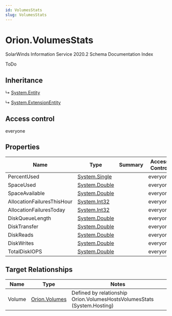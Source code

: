 ```yaml
---
id: VolumesStats
slug: VolumesStats
---
```


# Orion.VolumesStats

SolarWinds Information Service 2020.2 Schema Documentation Index

ToDo

## Inheritance

↳ [System.Entity](./../System/Entity)

↳ [System.ExtensionEntity](./../System/ExtensionEntity)

## Access control

everyone

## Properties

| Name | Type | Summary | Access Control |
| ------ | ------ | ------ | ------ |
| PercentUsed | [System.Single](https://docs.microsoft.com/en-us/dotnet/api/system.single) |  | everyone |
| SpaceUsed | [System.Double](https://docs.microsoft.com/en-us/dotnet/api/system.double) |  | everyone |
| SpaceAvailable | [System.Double](https://docs.microsoft.com/en-us/dotnet/api/system.double) |  | everyone |
| AllocationFailuresThisHour | [System.Int32](https://docs.microsoft.com/en-us/dotnet/api/system.int32) |  | everyone |
| AllocationFailuresToday | [System.Int32](https://docs.microsoft.com/en-us/dotnet/api/system.int32) |  | everyone |
| DiskQueueLength | [System.Double](https://docs.microsoft.com/en-us/dotnet/api/system.double) |  | everyone |
| DiskTransfer | [System.Double](https://docs.microsoft.com/en-us/dotnet/api/system.double) |  | everyone |
| DiskReads | [System.Double](https://docs.microsoft.com/en-us/dotnet/api/system.double) |  | everyone |
| DiskWrites | [System.Double](https://docs.microsoft.com/en-us/dotnet/api/system.double) |  | everyone |
| TotalDiskIOPS | [System.Double](https://docs.microsoft.com/en-us/dotnet/api/system.double) |  | everyone |

## Target Relationships

| Name | Type | Notes |
| ------ | ------ | ------ |
| Volume | [Orion.Volumes](./../Orion/Volumes) | Defined by relationship Orion.VolumesHostsVolumesStats (System.Hosting) |

